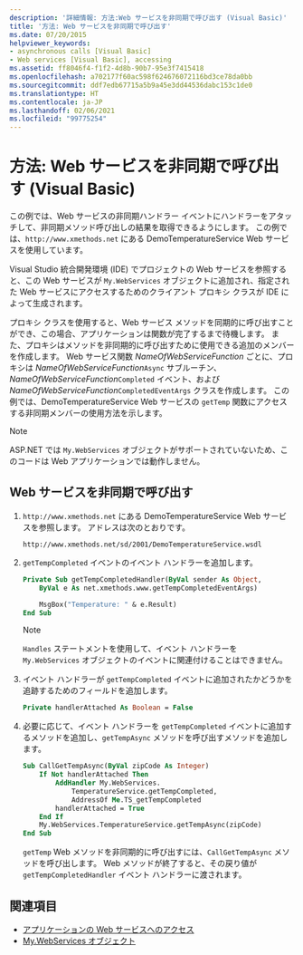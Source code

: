 ```yaml
---
description: '詳細情報: 方法:Web サービスを非同期で呼び出す (Visual Basic)'
title: '方法: Web サービスを非同期で呼び出す'
ms.date: 07/20/2015
helpviewer_keywords:
- asynchronous calls [Visual Basic]
- Web services [Visual Basic], accessing
ms.assetid: ff8046f4-f1f2-4d8b-90b7-95e3f7415418
ms.openlocfilehash: a702177f60ac598f624676072116bd3ce78da0bb
ms.sourcegitcommit: ddf7edb67715a5b9a45e3dd44536dabc153c1de0
ms.translationtype: HT
ms.contentlocale: ja-JP
ms.lasthandoff: 02/06/2021
ms.locfileid: "99775254"
---
```

# <a name="how-to-call-a-web-service-asynchronously-visual-basic"></a>方法: Web サービスを非同期で呼び出す (Visual Basic)

この例では、Web サービスの非同期ハンドラー イベントにハンドラーをアタッチして、非同期メソッド呼び出しの結果を取得できるようにします。 この例では、`http://www.xmethods.net` にある DemoTemperatureService Web サービスを使用しています。

Visual Studio 統合開発環境 (IDE) でプロジェクトの Web サービスを参照すると、この Web サービスが `My.WebServices` オブジェクトに追加され、指定された Web サービスにアクセスするためのクライアント プロキシ クラスが IDE によって生成されます。

プロキシ クラスを使用すると、Web サービス メソッドを同期的に呼び出すことができ、この場合、アプリケーションは関数が完了するまで待機します。 また、プロキシはメソッドを非同期的に呼び出すために使用できる追加のメンバーを作成します。 Web サービス関数 *NameOfWebServiceFunction* ごとに、プロキシは *NameOfWebServiceFunction*`Async` サブルーチン、*NameOfWebServiceFunction*`Completed` イベント、および *NameOfWebServiceFunction*`CompletedEventArgs` クラスを作成します。 この例では、DemoTemperatureService Web サービスの `getTemp` 関数にアクセスする非同期メンバーの使用方法を示します。

> [!NOTE]
> ASP.NET では `My.WebServices` オブジェクトがサポートされていないため、このコードは Web アプリケーションでは動作しません。

## <a name="call-a-web-service-asynchronously"></a>Web サービスを非同期で呼び出す

1. `http://www.xmethods.net` にある DemoTemperatureService Web サービスを参照します。 アドレスは次のとおりです。

    ```http
    http://www.xmethods.net/sd/2001/DemoTemperatureService.wsdl
    ```

2. `getTempCompleted` イベントのイベント ハンドラーを追加します。

    ```vb
    Private Sub getTempCompletedHandler(ByVal sender As Object,
        ByVal e As net.xmethods.www.getTempCompletedEventArgs)

        MsgBox("Temperature: " & e.Result)
    End Sub
    ```

    > [!NOTE]
    > `Handles` ステートメントを使用して、イベント ハンドラーを `My.WebServices` オブジェクトのイベントに関連付けることはできません。

3. イベント ハンドラーが `getTempCompleted` イベントに追加されたかどうかを追跡するためのフィールドを追加します。

    ```vb
    Private handlerAttached As Boolean = False
    ```

4. 必要に応じて、イベント ハンドラーを `getTempCompleted` イベントに追加するメソッドを追加し、`getTempAsync` メソッドを呼び出すメソッドを追加します。

    ```vb
    Sub CallGetTempAsync(ByVal zipCode As Integer)
        If Not handlerAttached Then
            AddHandler My.WebServices.
                TemperatureService.getTempCompleted,
                AddressOf Me.TS_getTempCompleted
            handlerAttached = True
        End If
        My.WebServices.TemperatureService.getTempAsync(zipCode)
    End Sub
    ```

    `getTemp` Web メソッドを非同期的に呼び出すには、`CallGetTempAsync` メソッドを呼び出します。 Web メソッドが終了すると、その戻り値が `getTempCompletedHandler` イベント ハンドラーに渡されます。

## <a name="see-also"></a>関連項目

- [アプリケーションの Web サービスへのアクセス](accessing-application-web-services.md)
- [My.WebServices オブジェクト](../../language-reference/objects/my-webservices-object.md)
